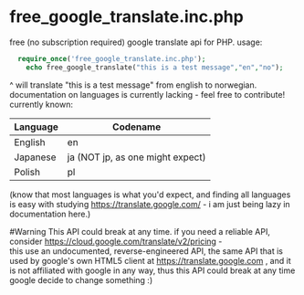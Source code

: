 # free_google_translate.inc.php
free (no subscription required) google translate api for PHP.
usage: 
```php
  require_once('free_google_translate.inc.php');
	echo free_google_translate("this is a test message","en","no");
```
^ will translate "this is a test message" from english to norwegian. documentation on languages is currently lacking - feel free to contribute! currently known:

Language  | Codename
------------- | -------------
English  | en
Japanese  | ja (NOT jp, as one might expect)
Polish | pl

(know that most languages is what you'd expect, and finding all languages is easy with studying https://translate.google.com/ - i am just being lazy in documentation here.)

#Warning
This API could break at any time. if you need a reliable API, consider https://cloud.google.com/translate/v2/pricing -  
this use an undocumented, reverse-engineered API, the same API that is used by google's own HTML5 client at https://translate.google.com , and it is not affiliated with google in any way, thus this API could break at any time google decide to change something :)
